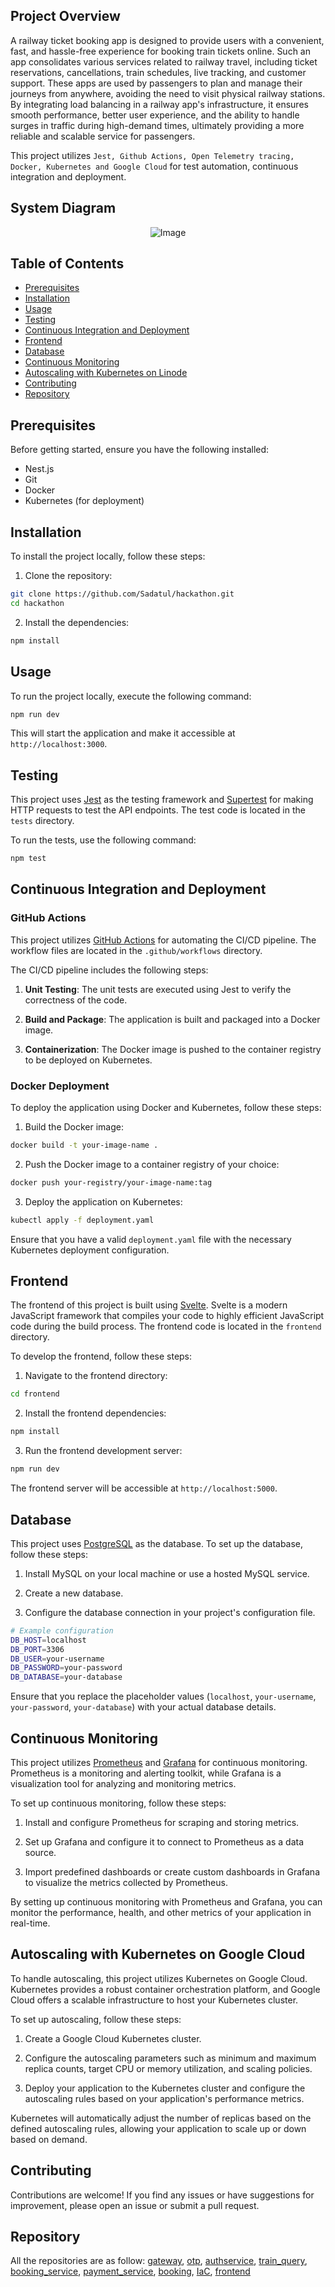 ## Project  Overview

A railway ticket booking app is designed to provide users with a convenient, fast, and hassle-free experience for booking train tickets online. Such an app consolidates various services related to railway travel, including ticket reservations, cancellations, train schedules, live tracking, and customer support. These apps are used by passengers to plan and manage their journeys from anywhere, avoiding the need to visit physical railway stations. By integrating load balancing in a railway app's infrastructure, it ensures smooth performance, better user experience, and the ability to handle surges in traffic during high-demand times, ultimately providing a more reliable and scalable service for passengers.

This project utilizes `Jest, Github Actions, Open Telemetry tracing, Docker, Kubernetes and Google Cloud` for test automation, continuous integration and deployment.

## System Diagram
<p align='center'>
<img alt="Image" src="assets/Architecture.png" />
</p>

## Table of Contents

- [Prerequisites](#prerequisites)
- [Installation](#installation)
- [Usage](#usage)
- [Testing](#testing)
- [Continuous Integration and Deployment](#continuous-integration-and-deployment)
- [Frontend](#frontend)
- [Database](#database)
- [Continuous Monitoring](#continuous-monitoring)
- [Autoscaling with Kubernetes on Linode](#autoscaling-with-kubernetes-on-linode)
- [Contributing](#contributing)
- [Repository ](#repository)

## Prerequisites

Before getting started, ensure you have the following installed:

- Nest.js
- Git
- Docker
- Kubernetes (for deployment)

## Installation

To install the project locally, follow these steps:

1. Clone the repository:

```bash
git clone https://github.com/Sadatul/hackathon.git
cd hackathon
```

2. Install the dependencies:

```bash
npm install
```

## Usage

To run the project locally, execute the following command:

```bash
npm run dev
```

This will start the application and make it accessible at `http://localhost:3000`.


## Testing

This project uses [Jest](https://jestjs.io/) as the testing framework and [Supertest](https://www.npmjs.com/package/supertest) for making HTTP requests to test the API endpoints. The test code is located in the `tests` directory.

To run the tests, use the following command:

```bash
npm test
```

## Continuous Integration and Deployment

### GitHub Actions

This project utilizes [GitHub Actions](https://github.com/features/actions) for automating the CI/CD pipeline. The workflow files are located in the `.github/workflows` directory.

The CI/CD pipeline includes the following steps:


1. **Unit Testing**: The unit tests are executed using Jest to verify the correctness of the code.

2. **Build and Package**: The application is built and packaged into a Docker image.

3. **Containerization**: The Docker image is pushed to the container registry to be deployed on Kubernetes.

### Docker Deployment

To deploy the application using Docker and Kubernetes, follow these steps:

1. Build the Docker image:

```bash
docker build -t your-image-name .
```

2. Push the Docker image to a container registry of your choice:

```bash
docker push your-registry/your-image-name:tag
```

3. Deploy the application on Kubernetes:

```bash
kubectl apply -f deployment.yaml
```

Ensure that you have a valid `deployment.yaml` file with the necessary Kubernetes deployment configuration.

## Frontend

The frontend of this project is built using [Svelte](https://svelte.dev/). Svelte is a modern JavaScript framework that compiles your code to highly efficient JavaScript code during the build process. The frontend code is located in the `frontend` directory.

To develop the frontend, follow these steps:

1. Navigate to the frontend directory:

```bash
cd frontend
```

2. Install the frontend dependencies:

```bash
npm install
```

3. Run the frontend development server:

```bash
npm run dev
```

The frontend server will be accessible at `http://localhost:5000`.

## Database

This project uses [PostgreSQL](https://www.postgresql.org/) as the database. To set up the database, follow these steps:

1. Install MySQL on your local machine or use a hosted MySQL service.

2. Create a new database.

3. Configure the database connection in your project's configuration file.

```bash
# Example configuration
DB_HOST=localhost
DB_PORT=3306
DB_USER=your-username
DB_PASSWORD=your-password
DB_DATABASE=your-database
```

Ensure that you replace the placeholder values (`localhost`, `your-username`, `your-password`, `your-database`) with your actual database details.

## Continuous Monitoring

This project utilizes [Prometheus](https://prometheus.io/) and [Grafana](https://grafana.com/) for continuous monitoring. Prometheus is a monitoring and alerting toolkit, while Grafana is a visualization tool for analyzing and monitoring metrics.

To set up continuous monitoring, follow these steps:

1. Install and configure Prometheus for scraping and storing metrics.

2. Set up Grafana and configure it to connect to Prometheus as a data source.

3. Import predefined dashboards or create custom dashboards in Grafana to visualize the metrics collected by Prometheus.

By setting up continuous monitoring with Prometheus and Grafana, you can monitor the performance, health, and other metrics of your application in real-time.

## Autoscaling with Kubernetes on Google Cloud 

To handle autoscaling, this project utilizes Kubernetes on Google Cloud. Kubernetes provides a robust container orchestration platform, and Google Cloud offers a scalable infrastructure to host your Kubernetes cluster.

To set up autoscaling, follow these steps:

1. Create a Google Cloud Kubernetes cluster.

2. Configure the autoscaling parameters such as minimum and maximum replica counts, target CPU or memory utilization, and scaling policies.

3. Deploy your application to the Kubernetes cluster and configure the autoscaling rules based on your application's performance metrics.

Kubernetes will automatically adjust the number of replicas based on the defined autoscaling rules, allowing your application to scale up or down based on demand.

## Contributing

Contributions are welcome! If you find any issues or have suggestions for improvement, please open an issue or submit a pull request.

## Repository

All the repositories are as follow:
[gateway](https://github.com/Sadatul/hackathon_gateway),
[otp](https://github.com/Sadatul/hackathon_otp),
[authservice](https://github.com/Sadatul/hackathon_authservice),
[train_query](https://github.com/Sadatul/hackathon_train_query),
[booking_service](https://github.com/Sadatul/hackathon_booking_service),
[payment_service](https://github.com/Sadatul/hackathon_payment_service),
[booking](https://github.com/Sadatul/hackathon_booking),
[IaC](https://github.com/Sadatul/hacakathon_IaC),
[frontend](https://github.com/hasnainadil/hackathon-frontend24.git)


